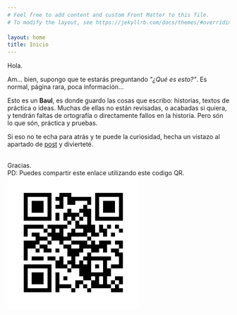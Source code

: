 ```yaml
---
# Feel free to add content and custom Front Matter to this file.
# To modify the layout, see https://jekyllrb.com/docs/themes/#overriding-theme-defaults

layout: home
title: Inicio
---
```


<script>
// let deferredPrompt;
// window.addEventListener('beforeinstallprompt', (e) => {
//   e.preventDefault();
//   deferredPrompt = e;
 
//   showInAppInstallPromotion();
// });
//     function install(){
//         deferredPrompt.prompt()
//     }
</script>

Hola.

Am... bien, supongo que te estarás preguntando _"¿Qué es esto?"_. Es normal, página rara, poca información...

Esto es un **Baul**, es donde guardo las cosas que escribo: historias, textos de práctica o ideas. Muchas de ellas no están revisadas, o acabadas si quiera, y tendrán faltas de ortografía o directamente fallos en la historia.
Pero són lo que són, práctica y pruebas.

Si eso no te echa para atrás y te puede la curiosidad, hecha un vistazo al apartado de [post](/post) y divierteté.

<br/>
Gracias.

<br/>
PD: Puedes compartir este enlace utilizando este codigo QR.

<img class="qr" src="/qr.png"  alt="codigo qr de la web" loading="lazy"/>
